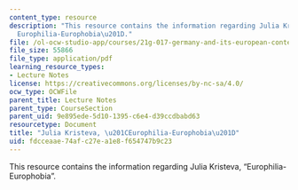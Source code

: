 ```yaml
---
content_type: resource
description: "This resource contains the information regarding Julia Kristeva, \u201C\
  Europhilia-Europhobia\u201D."
file: /ol-ocw-studio-app/courses/21g-017-germany-and-its-european-context-fall-2002/fdcceaae74afc27ea1e8f654747b9c23_MIT21G_017F02_lec_13.pdf
file_size: 55866
file_type: application/pdf
learning_resource_types:
- Lecture Notes
license: https://creativecommons.org/licenses/by-nc-sa/4.0/
ocw_type: OCWFile
parent_title: Lecture Notes
parent_type: CourseSection
parent_uid: 9e895ede-5d10-1395-c6e4-d39ccdbabd63
resourcetype: Document
title: "Julia Kristeva, \u201CEurophilia-Europhobia\u201D"
uid: fdcceaae-74af-c27e-a1e8-f654747b9c23
---
```

This resource contains the information regarding Julia Kristeva, “Europhilia-Europhobia”.